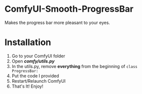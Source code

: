 # ComfyUI-Smooth-ProgressBar
Makes the progress bar more pleasant to your eyes.

Installation
======
1. Go to your ComfyUI folder
2. Open ***comfy/utils.py***
3. In the utils.py, remove **everything** from the beginning of `class ProgressBar:`
4. Put the code I provided
5. Restart/Relaunch ComfyUI
6. That's It! Enjoy!
